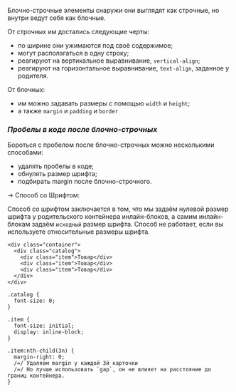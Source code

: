 Блочно-строчные элементы снаружи они выглядят как строчные, но внутри ведут себя как блочные.

От строчных им достались следующие черты:

- по ширине они ужимаются под своё содержимое;
- могут располагаться в одну строку;
- реагируют на вертикальное выравнивание, `vertical-align`;
- реагируют на горизонтальное выравнивание, `text-align`, заданное у родителя.

От блочных:

- им можно задавать размеры с помощью `width` и `height`;
- а также `margin` и `padding` и `border`

### _Пробелы в коде после блочно-строчных_

Бороться с пробелом после блочно-строчных можно несколькими способами:

- удалять пробелы в коде;
- обнулять размер шрифта;
- подбирать margin после блочно-строчного.

-> Способ со Шрифтом:

Способ со шрифтом заключается в том, что мы задаём нулевой размер шрифта у родительского контейнера инлайн-блоков, а самим инлайн-блокам задаём `исходный` размер шрифта. 
Способ не работает, если вы используете относительные размеры шрифта.

```
<div class="container">
  <div class="catalog">
    <div class="item">Товар</div>
    <div class="item">Товар</div>
    <div class="item">Товар</div>
  </div>
</div>
```

```
.catalog {
  font-size: 0;
}

.item {
  font-size: initial;
  display: inline-block;
}

.item:nth-child(3n) {
  margin-right: 0;
  /=/ Удаляем margin у каждой 3й карточки
  /=/ Но лучше использовать `gap`, он не влияет на расстояние до границ контейнера.
}
```

